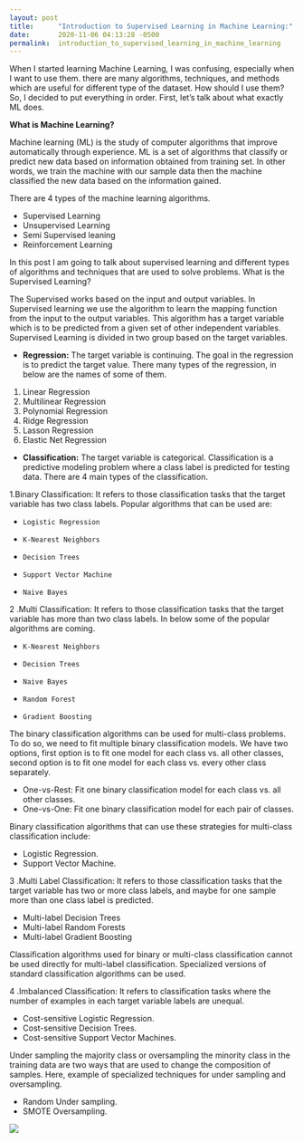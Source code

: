 ```yaml
---
layout: post
title:      "Introduction to Supervised Learning in Machine Learning:"
date:       2020-11-06 04:13:28 -0500
permalink:  introduction_to_supervised_learning_in_machine_learning
---
```




When I started learning Machine Learning, I was confusing, especially when I want to use them.  there are many algorithms, techniques, and methods which are useful for different type of the dataset. How should I use them? So, I decided to put everything in order. First, let’s talk about what exactly ML does.

**What is Machine Learning?**

 Machine learning (ML) is the study of computer algorithms that improve automatically through experience. ML is a set of algorithms that classify or predict new data based on information obtained from training set. In other words, we train the machine with our sample data then the machine classified the new data based on the information gained. 
 
There are 4 types of the machine learning algorithms.

* 	Supervised Learning
* 	Unsupervised Learning
* 	Semi Supervised leaning
* 	Reinforcement Learning

In this post I am going to talk about supervised learning and different types of algorithms and techniques that are used to solve problems. What is the Supervised Learning?

The Supervised works based on the input and output variables. In Supervised learning we use the algorithm to learn the mapping function from the input to the output variables. This algorithm has a target variable which is to be predicted from a given set of other independent variables.  Supervised Learning is divided in two group based on the target variables. 

* **Regression:** The target variable is continuing.
The goal in the regression is to predict the target value. There many types of the regression, in below are the names of some of them.

 1. Linear Regression
 1. Multilinear Regression
 1. Polynomial Regression
 1. Ridge Regression
 1. Lasson Regression
 1. Elastic Net Regression

*	**Classification:** The target variable is categorical. 
Classification is a predictive modeling problem where a class label is predicted for testing data. There are 4 main types of the classification.

   1.Binary Classification: It refers to those classification tasks that the target variable has two class labels. Popular algorithms that can be used are:

   *	 Logistic Regression
   *	 K-Nearest Neighbors
   *	 Decision Trees
   *	 Support Vector Machine
   *	 Naive Bayes
  
  2 .Multi Classification: It refers to those classification tasks that the target variable has more than two class labels. In below some of the popular algorithms are coming.
 
   *	 K-Nearest Neighbors
   *	 Decision Trees
   *	 Naive Bayes
   *	 Random Forest
   *	 Gradient Boosting

   The binary classification algorithms can be used for multi-class problems. To do so, we need to fit multiple binary classification models. We have two options, first option is to fit one model for each class vs. all other classes, second option is to fit one model for each class vs. every other class separately.

  *	One-vs-Rest: Fit one binary classification model for each class vs. all other classes.
  *	One-vs-One: Fit one binary classification model for each pair of classes.

  Binary classification algorithms that can use these strategies for multi-class classification include:

  * Logistic Regression.
  *	Support Vector Machine.

  3 .Multi Label Classification: It refers to those classification tasks that the target variable has two or more class labels, and maybe for one sample more than one class label is predicted.
 
  *	Multi-label Decision Trees
  *	Multi-label Random Forests
  *	Multi-label Gradient Boosting
 
   Classification algorithms used for binary or multi-class classification cannot be used directly for multi-label classification. Specialized versions of standard classification algorithms can be used.

  4 .Imbalanced Classification: It refers to classification tasks where the number of examples in each target variable labels are unequal.
 
  *	Cost-sensitive Logistic Regression.
  *	Cost-sensitive Decision Trees.
  *	Cost-sensitive Support Vector Machines.
 
Under sampling the majority class or oversampling the minority class in the training data are two ways that are used to change the composition of samples. Here, example of specialized techniques for under sampling and oversampling.

 *	 Random Under sampling.
 *	 SMOTE Oversampling.

![](http://https://https://www.researchgate.net/profile/Zbigniew_Leonowicz/publication/321543275/figure/fig2/AS:649660200910856@1531902470662/Types-of-Machine-Learning-Algorithm.png)



     


    



